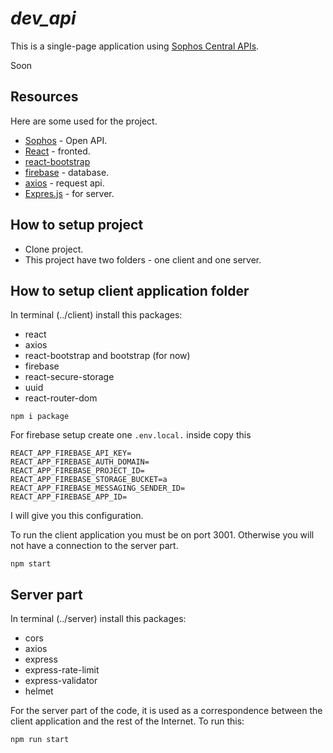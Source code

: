 # _dev_api_
This is a single-page application using [Sophos Central APIs](https://developer.sophos.com/).

Soon 

## Resources
Here are some used for the project.

- [Sophos](https://developer.sophos.com/) - Open API.
- [React](https://react.dev/) - fronted.
- [react-bootstrap](https://react-bootstrap.github.io/)
- [firebase](https://firebase.google.com/) - database.
- [axios](https://axios-http.com/docs/intro) - request api.
- [Expres.js](https://expressjs.com/) - for server.

## How to setup project

- Clone project.
- This project have two folders - one client and one server.

## How to setup client application folder

In terminal (../client) install this packages:
- react
- axios
- react-bootstrap and bootstrap (for now)
- firebase
- react-secure-storage
- uuid
- react-router-dom

```
npm i package
```

For firebase setup create one ```.env.local.``` inside copy this
```
REACT_APP_FIREBASE_API_KEY=
REACT_APP_FIREBASE_AUTH_DOMAIN=
REACT_APP_FIREBASE_PROJECT_ID=
REACT_APP_FIREBASE_STORAGE_BUCKET=a
REACT_APP_FIREBASE_MESSAGING_SENDER_ID=
REACT_APP_FIREBASE_APP_ID=
```
I will give you this configuration.

To run the client application you must be on port 3001. Otherwise you will not have a connection to the server part.
```
npm start
```
## Server part

In terminal (../server) install this packages:
- cors
- axios
- express
- express-rate-limit
- express-validator
- helmet

For the server part of the code, it is used as a correspondence between the client application and the rest of the Internet.
To run this:
```
npm run start
```
